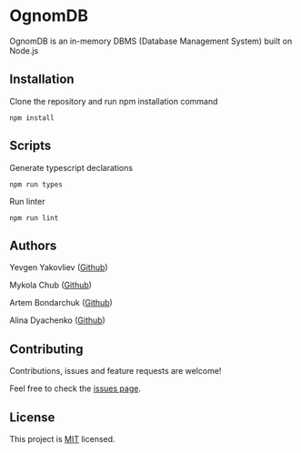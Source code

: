# OgnomDB

OgnomDB is an in-memory DBMS (Database Management System) built on Node.js

## Installation

Clone the repository and run npm installation command

```
npm install
```

## Scripts

Generate typescript declarations

```
npm run types
```

Run linter

```
npm run lint
```

## Authors

Yevgen Yakovliev ([Github](https://github.com/JenyaFTW))

Mykola Chub ([Github](https://github.com/nikolaichub))

Artem Bondarchuk ([Github](https://github.com/artemkaxdxd))

Alina Dyachenko ([Github](https://github.com/dyachaliin))

## Contributing

Contributions, issues and feature requests are welcome!

Feel free to check the [issues page](https://github.com/JenyaFTW/OgnomDB/issues).

## License

This project is [MIT](LICENSE) licensed.
